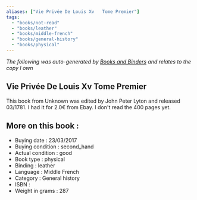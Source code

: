 ```yaml
---
aliases: ["Vie Privée De Louis Xv   Tome Premier"] 
tags: 
  - "books/not-read" 
  - "books/leather" 
  - "books/middle-french"
  - "books/general-history"
  - "books/physical"
---
```


_The following was auto-generated by [Books and Binders](Books%20and%20Binders.md) and relates to the copy I own_
## Vie Privée De Louis Xv   Tome Premier
This book from Unknown was edited by John Peter Lyton and released 03/1781. I had it for 2.0€ from Ebay. I don't read the 400 pages yet.

## More on this book :
- Buying date : 23/03/2017
- Buying condition : second_hand
- Actual condition : good
- Book type : physical
- Binding : leather
- Language : Middle French
- Category : General history
- ISBN : 
- Weight in grams : 287
